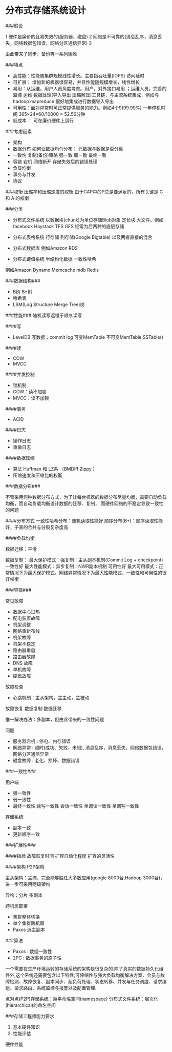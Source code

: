 分布式存储系统设计
============================

###假设

1 硬件是廉价的且易失效的(服务器，磁盘)
2 网络是不可靠的(消息乱序，消息丢失，网络数据包错误，网络分区通信异常)
3

由此带来了同步，备份等一系列困难

###特点
* 高性能：性能随集群规模线性增长。主要指吞吐量(IOPS)  访问延时
* 可扩展：  增加新的机器很容易，并且性能随规模增长，线性增长
* 易用：从运维，用户人员角度考虑。用户，对外接口易用  ；运维人员，完善的监控 运维 数据处理(导入导出 压缩解压)工具链，与主流系统集成，例如与hadoop mapreduce 很好地集成进行数据导入导出
* 可用性：面对异常时可正常提供服务的能力。例如4个9(99.99%) 一年停机时间 365×24×60/10000 = 52.56分钟
* 低成本 ： 可在廉价硬件上运行

###考虑因素
* 架构
* 数据分布  如何让数据均匀分布； 元数据与数据是否分离
* 一致性  复制(备份)策略  强一致 弱一致 最终一致
* 容错  宕机 网络断开  存储失效后的错误处理
* 负载均衡 
* 事务与并发
* 协议

###权衡
压缩率和压缩速度的权衡
由于CAP中的P总是要满足的，所有关键是 C 和 A 的权衡

###分类
* 分布式文件系统 
以数据块(chunk)为单位存储Blob对象  定长块 大文件。例如 facebook Haystack TFS GFS
经常为后两种的底层存储

* 分布式表格系统
行存储 列存储(Google Bigtable) 以及两者直接的混合

* 分布式数据库
例如Amazon RDS

*  分布式键值系统
半结构化数据   一致性哈希  

例如Amazon  Dynamo  Memcache  mdb  Redis

###数据结构###
* B树  B+树
* 哈希表
* LSM(Log Structure Merge Tree)树

###性能###
随机读写远慢于顺序读写

####写
* LevelDB 写数据：commit log  可变MemTable 不可变MemTable  SSTable()

####读
* COW
* MVCC

####并发控制
* 锁机制
* COW：读不加锁
* MVCC：读不加锁

####事务
* ACID

####日志
*  操作日志
*  重做日志

####数据压缩
* 算法 Huffman 和 LZ系 （BMDiff  Zippy ）
* 压缩速度和压缩比的权衡


###数据分布###

不管采用何种数据分布方式，为了让每台机器的数据分布尽量均衡，需要自动负载均衡，而自动负载均衡设计数据的迁移、复制，
而硬件网络的不稳定导致一致性的问题

####分布方式
一致性哈希分布：随机读取性能好
顺序分布(B+)：顺序读取性能好，子表的合并与分裂复杂度高

####负载均衡


数据迁移：平滑

数据复制：
最大保护模式：强复制：主从副本机制(Commit Log + checkpoint) 一致性好
最大性能模式：异步复制：NWR副本机制  可用性好
最大可用模式：正常情况下为最大保护模式，网络异常情况下为最大性能模式，一致性和可用性的很好权衡




###容错###

常见故障
* 数据中心过热
* 配电装置故障
* 机架调整
* 网络重新布线
* 机架故障
* 机架不稳定
* 路由器重启
* 路由器故障
* DNS 故障
* 单机故障
* 硬盘故障

故障检查
* 心跳机制：主从架构，主主动，主被动

故障恢复
数据复制 数据迁移

惟一解决办法：多副本，但由此带来的一致性问题

问题
* 服务器宕机 : 停电、内存错误
* 网络异常 : 超时(成功、失败、未知), 消息乱序，消息丢失，网络数据包错误，网络分区通信异常
* 磁盘故障 : 老化、损坏、数据错误



###一致性###

用户端
* 强一致性
* 弱一致性
* 最终一致性:读写一致性  会话一致性  单调读一致性  单调写一致性

存储系统
* 副本一致
* 更新顺序一致

###扩展性###

####指标
故障恢复时间
扩容自动化程度
扩容的灵活性

####架构
P2P架构

主从架构：主流，完全能够胜任大多数应用(google 8000台,Hadoop 3000台)，进一步可采用两级架构

异构：分片 多副本

跨机房部署
* 集群整体切换
* 单个集群跨机房
* Paxos 选主副本


###算法
* Paxos : 数据一致性
* 2PC : 数据事务的原子性



一个需要在生产环境运转的存储系统的架构是很复杂的.除了真实的数据持久化组件外,这个系统还需要包含以下特性;可伸缩性与强大负载均衡解决方案、会员与故障检测、故障恢复、副本同步、超负荷处理、状态转移、并发与任务调度、请求编组、请求路由、系统监控与报警以及配置管理.




点对点(P2P)存储系统：扁平命名空间(namespace)
分布式文件系统：层次化(hierarchical)的命名空间

###存储工程师能力要求

1. 基本硬件知识
2. 性能评估

硬件性能



